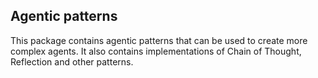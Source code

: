 ## Agentic patterns ##

This package contains agentic patterns that can be used to create more complex agents.
It also contains implementations of Chain of Thought, Reflection and other patterns.